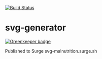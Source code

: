 [![Build Status](https://travis-ci.org/jahredhope/svg-manipulator.svg?branch=master)](https://travis-ci.org/jahredhope/svg-manipulator)

# svg-generator

[![Greenkeeper badge](https://badges.greenkeeper.io/jahredhope/svg-manipulator.svg)](https://greenkeeper.io/)

Published to Surge
svg-malnutrition.surge.sh
